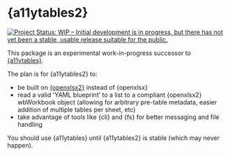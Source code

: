 
# {a11ytables2}

<!-- badges: start -->
[![Project Status: WIP – Initial development is in progress, but there has not yet been a stable, usable release suitable for the public.](https://www.repostatus.org/badges/latest/wip.svg)](https://www.repostatus.org/#wip)
<!-- badges: end -->

This package is an experimental work-in-progress successor to [{a11ytables}](https://co-analysis.github.io/a11ytables/).

The plan is for {a11ytables2} to:

* be built on [{openxlsx2}](https://github.com/JanMarvin/openxlsx2/) instead of {openxlsx}
* read a valid 'YAML blueprint' to a list to a compliant {openxlsx2} wbWorkbook object (allowing for arbitrary pre-table metadata, easier addition of multiple tables per sheet, etc)
* take advantage of tools like {cli} and {fs} for better messaging and file handling

You should use {a11ytables} until {a11ytables2} is stable (which may never happen).
